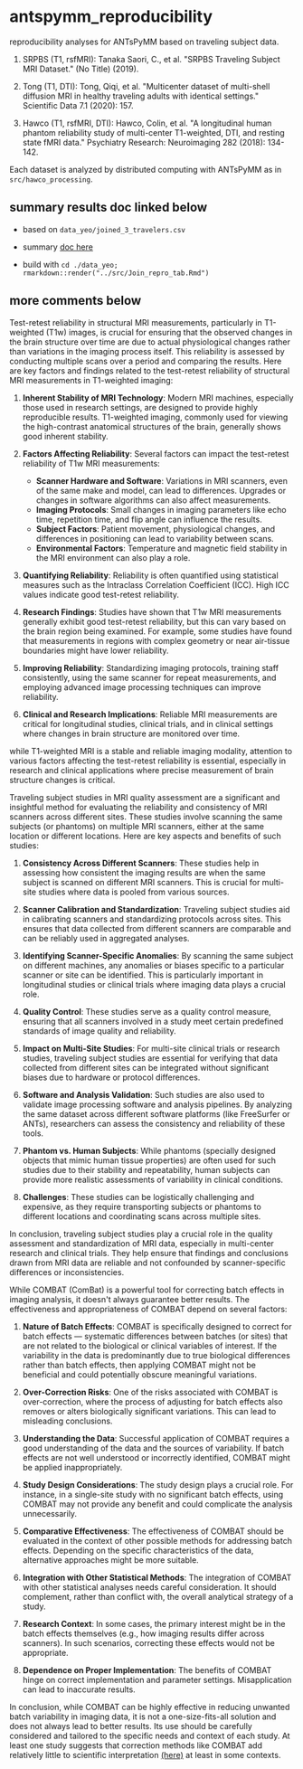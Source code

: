 # antspymm_reproducibility

reproducibility analyses for ANTsPyMM based on traveling subject data.

1. SRPBS (T1, rsfMRI): Tanaka Saori, C., et al. "SRPBS Traveling Subject MRI Dataset." (No Title) (2019).

2. Tong (T1, DTI): Tong, Qiqi, et al. "Multicenter dataset of multi-shell diffusion MRI in healthy traveling adults with identical settings." Scientific Data 7.1 (2020): 157.

3. Hawco (T1, rsfMRI, DTI): Hawco, Colin, et al. "A longitudinal human phantom reliability study of multi-center T1-weighted, DTI, and resting state fMRI data." Psychiatry Research: Neuroimaging 282 (2018): 134-142.

Each dataset is analyzed by distributed computing with ANTsPyMM as in `src/hawco_processing`.

## summary results doc linked below 

* based on `data_yeo/joined_3_travelers.csv`

* summary [doc here](https://htmlpreview.github.io/?https://raw.githubusercontent.com/stnava/antspymm_reproducibility/main/src/Join_repro_tab.html?token=GHSAT0AAAAAACOGSCCIKAUROGTBO6QESDGYZOXNEBQ)

* build with `cd ./data_yeo; rmarkdown::render("../src/Join_repro_tab.Rmd")`

## more comments below 

Test-retest reliability in structural MRI measurements, particularly in T1-weighted (T1w) images, is crucial for ensuring that the observed changes in the brain structure over time are due to actual physiological changes rather than variations in the imaging process itself. This reliability is assessed by conducting multiple scans over a period and comparing the results. Here are key factors and findings related to the test-retest reliability of structural MRI measurements in T1-weighted imaging:

1. **Inherent Stability of MRI Technology**: Modern MRI machines, especially those used in research settings, are designed to provide highly reproducible results. T1-weighted imaging, commonly used for viewing the high-contrast anatomical structures of the brain, generally shows good inherent stability.

2. **Factors Affecting Reliability**: Several factors can impact the test-retest reliability of T1w MRI measurements:
   - **Scanner Hardware and Software**: Variations in MRI scanners, even of the same make and model, can lead to differences. Upgrades or changes in software algorithms can also affect measurements.
   - **Imaging Protocols**: Small changes in imaging parameters like echo time, repetition time, and flip angle can influence the results.
   - **Subject Factors**: Patient movement, physiological changes, and differences in positioning can lead to variability between scans.
   - **Environmental Factors**: Temperature and magnetic field stability in the MRI environment can also play a role.

3. **Quantifying Reliability**: Reliability is often quantified using statistical measures such as the Intraclass Correlation Coefficient (ICC). High ICC values indicate good test-retest reliability.

4. **Research Findings**: Studies have shown that T1w MRI measurements generally exhibit good test-retest reliability, but this can vary based on the brain region being examined. For example, some studies have found that measurements in regions with complex geometry or near air-tissue boundaries might have lower reliability.

5. **Improving Reliability**: Standardizing imaging protocols, training staff consistently, using the same scanner for repeat measurements, and employing advanced image processing techniques can improve reliability.

6. **Clinical and Research Implications**: Reliable MRI measurements are critical for longitudinal studies, clinical trials, and in clinical settings where changes in brain structure are monitored over time.

while T1-weighted MRI is a stable and reliable imaging modality, attention to various factors affecting the test-retest reliability is essential, especially in research and clinical applications where precise measurement of brain structure changes is critical.

Traveling subject studies in MRI quality assessment are a significant and insightful method for evaluating the reliability and consistency of MRI scanners across different sites. These studies involve scanning the same subjects (or phantoms) on multiple MRI scanners, either at the same location or different locations. Here are key aspects and benefits of such studies:

1. **Consistency Across Different Scanners**: These studies help in assessing how consistent the imaging results are when the same subject is scanned on different MRI scanners. This is crucial for multi-site studies where data is pooled from various sources.

2. **Scanner Calibration and Standardization**: Traveling subject studies aid in calibrating scanners and standardizing protocols across sites. This ensures that data collected from different scanners are comparable and can be reliably used in aggregated analyses.

3. **Identifying Scanner-Specific Anomalies**: By scanning the same subject on different machines, any anomalies or biases specific to a particular scanner or site can be identified. This is particularly important in longitudinal studies or clinical trials where imaging data plays a crucial role.

4. **Quality Control**: These studies serve as a quality control measure, ensuring that all scanners involved in a study meet certain predefined standards of image quality and reliability.

5. **Impact on Multi-Site Studies**: For multi-site clinical trials or research studies, traveling subject studies are essential for verifying that data collected from different sites can be integrated without significant biases due to hardware or protocol differences.

6. **Software and Analysis Validation**: Such studies are also used to validate image processing software and analysis pipelines. By analyzing the same dataset across different software platforms (like FreeSurfer or ANTs), researchers can assess the consistency and reliability of these tools.

7. **Phantom vs. Human Subjects**: While phantoms (specially designed objects that mimic human tissue properties) are often used for such studies due to their stability and repeatability, human subjects can provide more realistic assessments of variability in clinical conditions.

8. **Challenges**: These studies can be logistically challenging and expensive, as they require transporting subjects or phantoms to different locations and coordinating scans across multiple sites.

In conclusion, traveling subject studies play a crucial role in the quality assessment and standardization of MRI data, especially in multi-center research and clinical trials. They help ensure that findings and conclusions drawn from MRI data are reliable and not confounded by scanner-specific differences or inconsistencies.

While COMBAT (ComBat) is a powerful tool for correcting batch effects in imaging analysis, it doesn't always guarantee better results. The effectiveness and appropriateness of COMBAT depend on several factors:

1. **Nature of Batch Effects**: COMBAT is specifically designed to correct for batch effects — systematic differences between batches (or sites) that are not related to the biological or clinical variables of interest. If the variability in the data is predominantly due to true biological differences rather than batch effects, then applying COMBAT might not be beneficial and could potentially obscure meaningful variations.

2. **Over-Correction Risks**: One of the risks associated with COMBAT is over-correction, where the process of adjusting for batch effects also removes or alters biologically significant variations. This can lead to misleading conclusions.

3. **Understanding the Data**: Successful application of COMBAT requires a good understanding of the data and the sources of variability. If batch effects are not well understood or incorrectly identified, COMBAT might be applied inappropriately.

4. **Study Design Considerations**: The study design plays a crucial role. For instance, in a single-site study with no significant batch effects, using COMBAT may not provide any benefit and could complicate the analysis unnecessarily.

5. **Comparative Effectiveness**: The effectiveness of COMBAT should be evaluated in the context of other possible methods for addressing batch effects. Depending on the specific characteristics of the data, alternative approaches might be more suitable.

6. **Integration with Other Statistical Methods**: The integration of COMBAT with other statistical analyses needs careful consideration. It should complement, rather than conflict with, the overall analytical strategy of a study.

7. **Research Context**: In some cases, the primary interest might be in the batch effects themselves (e.g., how imaging results differ across scanners). In such scenarios, correcting these effects would not be appropriate.

8. **Dependence on Proper Implementation**: The benefits of COMBAT hinge on correct implementation and parameter settings. Misapplication can lead to inaccurate results.

In conclusion, while COMBAT can be highly effective in reducing unwanted batch variability in imaging data, it is not a one-size-fits-all solution and does not always lead to better results. Its use should be carefully considered and tailored to the specific needs and context of each study. At least one study suggests that correction methods like COMBAT add relatively little  to scientific interpretation [(here)](https://www.frontiersin.org/articles/10.3389/fneur.2022.826564/full) at least in some contexts.




